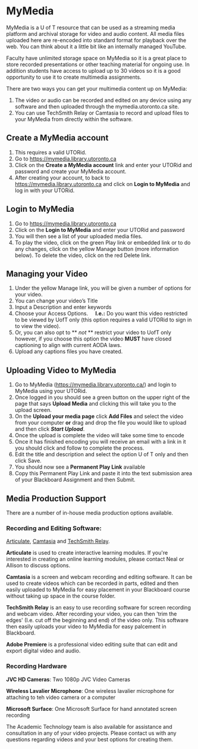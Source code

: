 # MyMedia

MyMedia is a U of T resource that can be used as a streaming media platform and archival storage for video and audio content. All media files uploaded here are re-encoded into standard format for playback over the web. You can think about it a little bit like an internally managed YouTube.

Faculty have unlimited storage space on MyMedia so it is a great place to store recorded presentations or other teaching material for ongoing use. In addition students have access to upload up to 30 videos so it is a good opportunity to use it to create multimedia assignments.

There are two ways you can get your multimedia content up on MyMedia:
1. The video or audio can be recorded and edited on any device using any software and then uploaded through the mymedia.utoronto.ca site.
2. You can use TechSmith Relay or Camtasia to record and upload files to your MyMedia from directly within the software.

## Create a MyMedia account
   1. This requires a valid UTORid.<br>
   2. Go to https://mymedia.library.utoronto.ca<br>
   3. Click on the **Create a MyMedia account** link and enter your UTORid and password and create your MyMedia account. <br>
   4. After creating your account, to back to https://mymedia.library.utoronto.ca and click on **Login to MyMedia** and log in with your UTORid.

## Login to MyMedia

   1. Go to https://mymedia.library.utoronto.ca
   2. Click on the **Login to MyMedia** and enter your UTORid and password
   3. You will then see a list of your uploaded media files.
   4. To play the video, click on the green Play link or embedded link or to do any changes, click on the yellow Manage button (more information below). To delete the video, click on the red Delete link.

## Managing your Video
   1. Under the yellow Manage link, you will be given a number of options for your video.
   2. You can change your video’s Title
   3. Input a Description and enter keywords
   4. Choose your Access Options. &nbsp;&nbsp;&nbsp; **I.e.:** Do you want this video restricted to be viewed by UofT only (this option requires a valid UTORid to sign in to view the video). <br>
   5. Or, you can also opt to ** _not_ ** restrict your video to UofT only however, if you choose this option the video **MUST** have closed captioning to align with current AODA laws.
   6. Upload any captions files you have created.


## Uploading Video to MyMedia
   1. Go to MyMedia (https://mymedia.library.utoronto.ca/) and login to MyMedia using your UTORid.
   2. Once logged in you should see a green button on the upper right of the page that says **Upload Media** and clicking this will take you to the upload screen.
   3. On the **Upload your media page** click **Add Files** and select the video from your computer **or** drag and drop the file you would like to upload and then click **_Start Upload_**.
   4. Once the upload is complete the video will take some time to encode
   5. Once it has finished encoding you will receive an email with a link in it you should click and follow to complete the process.
   6. Edit the title and description and select the option U of T only and then click Save.
   7. You should now see a **Permanent Play Link** available
   8. Copy this Permanent Play Link and paste it into the text submission area of your Blackboard Assignment and then Submit.

## Media Production Support

There are a number of in-house media production options available.

### Recording and Editing Software:

 [Articulate](https://articulate.com/),  [Camtasia](https://www.techsmith.com/video-editor.html) and [TechSmith Relay](https://www.techsmith.com/techsmith-relay.html).

**Articulate** is used to create interactive learning modules. If you're interested in creating an online learning modules, please contact Neal or Allison to discuss options.

**Camtasia** is a screen and webcam recording and editing software. It can be used to create videos which can be recorded in parts, edited and then easily uploaded to MyMedia for easy placement in your Blackboard course without taking up space in the course folder.

**TechSmith Relay** is an easy to use recording software for screen recording and webcam video. After recording your video, you can then 'trim the edges' (I.e. cut off the beginning and end) of the video only. This software then easily uploads your video to MyMedia for easy palcement in Blackboard.

**Adobe Premiere** is a professional video editing suite that can edit and export digital video and audio.

### Recording Hardware

**JVC HD Cameras**: Two 1080p JVC Video Cameras

**Wireless Lavalier Microphone**: One wireless lavalier microphone for attaching to teh video camera or a computer

**Microsoft Surface**: One Microsoft Surface for hand annotated screen recording

The Academic Technology team is also available for assistance and consultation in any of your video projects. Please contact us with any questions regarding videos and your best options for creating them.
